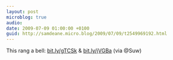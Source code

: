 ```yaml
---
layout: post
microblog: true
audio: 
date: 2009-07-09 01:00:00 +0100
guid: http://samdeane.micro.blog/2009/07/09/t2549969192.html
---
```

This rang a bell: [bit.ly/gTCSk](http://bit.ly/gTCSk) &amp;  [bit.ly/jVGBa](http://bit.ly/jVGBa) (via @Suw)
